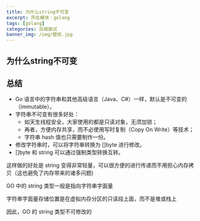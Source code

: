 ```yaml
---
title: 为什么string不可变
excerpt: 所在模块：golang
tags: [golang]
categories: 后端面试
banner_img: /img/壁纸.jpg
---
```




## 为什么string不可变



## 总结

- Go 语言中的字符串和其他高级语言（Java、C#）一样，默认是不可变的（immutable）。
- 字符串不可变有很多好处：
  - 如天生线程安全，大家使用的都是只读对象，无须加锁；
  - 再者，方便内存共享，而不必使用写时复制（Copy On Write）等技术；
  - 字符串 hash 值也只需要制作一份。
- 修改字符串时，可以将字符串转换为 []byte 进行修改。
- []byte 和 string 可以通过强制类型转换互转。

这样做的好处是 string 变得非常轻量，可以很方便的进行传递而不用担心内存拷贝（这也避免了内存带来的诸多问题)

GO 中的 string 类型一般是指向字符串字面量

字符串字面量存储位置是在虚拟内存分区的只读段上面，而不是堆或栈上

因此，GO 的 string 类型不可修改的

